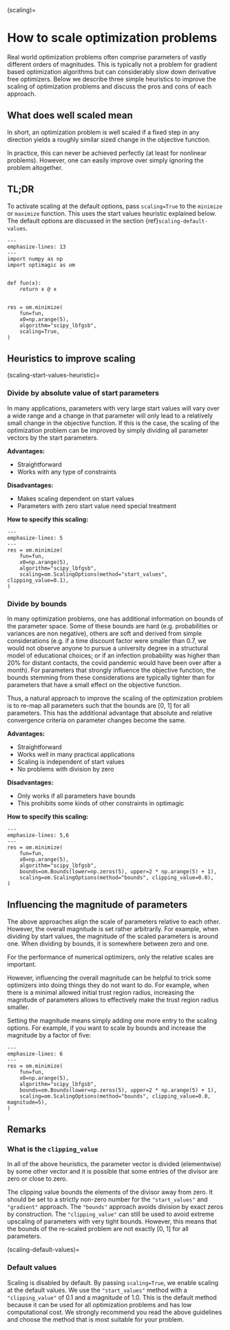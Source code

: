 (scaling)=

# How to scale optimization problems

Real world optimization problems often comprise parameters of vastly different orders of
magnitudes. This is typically not a problem for gradient based optimization algorithms
but can considerably slow down derivative free optimizers. Below we describe three
simple heuristics to improve the scaling of optimization problems and discuss the pros
and cons of each approach.

## What does well scaled mean

In short, an optimization problem is well scaled if a fixed step in any direction yields
a roughly similar sized change in the objective function.

In practice, this can never be achieved perfectly (at least for nonlinear problems).
However, one can easily improve over simply ignoring the problem altogether.

## TL;DR

To activate scaling at the default options, pass `scaling=True` to the `minimize` or
`maximize` function. This uses the start values heuristic explained below. The default
options are discussed in the section {ref}`scaling-default-values`.

```{code-block} python
---
emphasize-lines: 13
---
import numpy as np
import optimagic as om


def fun(x):
    return x @ x


res = om.minimize(
    fun=fun,
    x0=np.arange(5),
    algorithm="scipy_lbfgsb",
    scaling=True,
)
```

## Heuristics to improve scaling

(scaling-start-values-heuristic)=

### Divide by absolute value of start parameters

In many applications, parameters with very large start values will vary over a wide
range and a change in that parameter will only lead to a relatively small change in the
objective function. If this is the case, the scaling of the optimization problem can be
improved by simply dividing all parameter vectors by the start parameters.

**Advantages:**

- Straightforward
- Works with any type of constraints

**Disadvantages:**

- Makes scaling dependent on start values
- Parameters with zero start value need special treatment

**How to specify this scaling:**

```{code-block} python
---
emphasize-lines: 5
---
res = om.minimize(
    fun=fun,
    x0=np.arange(5),
    algorithm="scipy_lbfgsb",
    scaling=om.ScalingOptions(method="start_values", clipping_value=0.1),
)
```

### Divide by bounds

In many optimization problems, one has additional information on bounds of the parameter
space. Some of these bounds are hard (e.g. probabilities or variances are non negative),
others are soft and derived from simple considerations (e.g. if a time discount factor
were smaller than 0.7, we would not observe anyone to pursue a university degree in a
structural model of educational choices; or if an infection probability was higher than
20% for distant contacts, the covid pandemic would have been over after a month). For
parameters that strongly influence the objective function, the bounds stemming from
these considerations are typically tighter than for parameters that have a small effect
on the objective function.

Thus, a natural approach to improve the scaling of the optimization problem is to re-map
all parameters such that the bounds are \[0, 1\] for all parameters. This has the
additional advantage that absolute and relative convergence criteria on parameter
changes become the same.

**Advantages:**

- Straightforward
- Works well in many practical applications
- Scaling is independent of start values
- No problems with division by zero

**Disadvantages:**

- Only works if all parameters have bounds
- This prohibits some kinds of other constraints in optimagic

**How to specify this scaling:**

```{code-block} python
---
emphasize-lines: 5,6
---
res = om.minimize(
    fun=fun,
    x0=np.arange(5),
    algorithm="scipy_lbfgsb",
    bounds=om.Bounds(lower=np.zeros(5), upper=2 * np.arange(5) + 1),
    scaling=om.ScalingOptions(method="bounds", clipping_value=0.0),
)
```

## Influencing the magnitude of parameters

The above approaches align the scale of parameters relative to each other. However, the
overall magnitude is set rather arbitrarily. For example, when dividing by start values,
the magnitude of the scaled parameters is around one. When dividing by bounds, it is
somewhere between zero and one.

For the performance of numerical optimizers, only the relative scales are important.

However, influencing the overall magnitude can be helpful to trick some optimizers into
doing things they do not want to do. For example, when there is a minimal allowed
initial trust region radius, increasing the magnitude of parameters allows to
effectively make the trust region radius smaller.

Setting the magnitude means simply adding one more entry to the scaling options. For
example, if you want to scale by bounds and increase the magnitude by a factor of five:

```{code-block} python
---
emphasize-lines: 6
---
res = om.minimize(
    fun=fun,
    x0=np.arange(5),
    algorithm="scipy_lbfgsb",
    bounds=om.Bounds(lower=np.zeros(5), upper=2 * np.arange(5) + 1),
    scaling=om.ScalingOptions(method="bounds", clipping_value=0.0, magnitude=5),
)
```

## Remarks

### What is the `clipping_value`

In all of the above heuristics, the parameter vector is divided (elementwise) by some
other vector and it is possible that some entries of the divisor are zero or close to
zero.

The clipping value bounds the elements of the divisor away from zero. It should be set
to a strictly non-zero number for the `"start_values"` and `"gradient"` approach. The
`"bounds"` approach avoids division by exact zeros by construction. The
`"clipping_value"` can still be used to avoid extreme upscaling of parameters with very
tight bounds. However, this means that the bounds of the re-scaled problem are not
exactly \[0, 1\] for all parameters.

(scaling-default-values)=

### Default values

Scaling is disabled by default. By passing `scaling=True`, we enable scaling at the
default values. We use the `"start_values"` method with a `"clipping_value"` of 0.1 and
a magnitude of 1.0. This is the default method because it can be used for all
optimization problems and has low computational cost. We strongly recommend you read the
above guidelines and choose the method that is most suitable for your problem.
